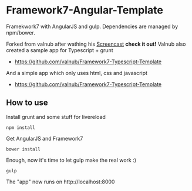 # Framework7-Angular-Template

Framekwork7 with AngularJS and gulp. Dependencies are managed by npm/bower.

Forked from valnub after wathing his [Screencast](http://www.timo-ernst.net/blog/2015/11/05/video-screencast-how-to-use-framework7-with-angularjs/) **check it out!**
Valnub also created a sample app for Typescript + grunt
 * https://github.com/valnub/Framework7-Typescript-Template
 
And a simple app which only uses html, css and javascript
 * https://github.com/valnub/Framework7-Typescript-Template

## How to use

Install grunt and some stuff for livereload

```
npm install
```

Get AngularJS and Framework7
```
bower install
```

Enough, now it's time to let gulp make the real work :)
```
gulp
```

The "app" now runs on http://localhost:8000
